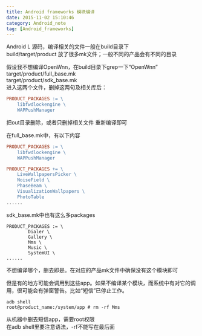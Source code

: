 ```yaml
---
title: Android frameworks 模块编译
date: 2015-11-02 15:10:46
category: Android_note
tag: [Android_frameworks]
---
```


Android L 源码，编译相关的文件一般在build目录下  
build/target/product 放了很多mk文件；一般不同的产品会有不同的目录

假设我不想编译OpenWnn，在build目录下grep一下“OpenWnn”  
target/product/full_base.mk  
target/product/sdk_base.mk  
进入这两个文件，删掉这两句及相关库后：  
```mk
PRODUCT_PACKAGES := \
    libfwdlockengine \
    WAPPushManager
```
把out目录删除，或者只删掉相关文件
重新编译即可

在full_base.mk中，有以下内容
```mk
PRODUCT_PACKAGES := \
    libfwdlockengine \
    WAPPushManager

PRODUCT_PACKAGES += \
    LiveWallpapersPicker \
    NoiseField \
    PhaseBeam \
    VisualizationWallpapers \
    PhotoTable
......
```
sdk_base.mk中也有这么多packages
```
PRODUCT_PACKAGES := \
        Dialer \
        Gallery \
        Mms \
        Music \
        SystemUI \
......
```
不想编译哪个，删去即是。在对应的产品mk文件中确保没有这个模块即可

但是有的地方可能会调用到这些app。如果不编译某个模块，而系统中有对它的调用，很可能会有弹窗警告。比如“短信”已停止工作。

```
adb shell
root@product_name:/system/app # rm -rf Mms
```
从机器中删去短信app，需要root权限  
在adb shell里要注意语法，-rf不能写在最后面
